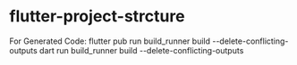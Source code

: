 # flutter-project-strcture

For Generated Code:
flutter pub run build_runner build --delete-conflicting-outputs
dart run build_runner build --delete-conflicting-outputs